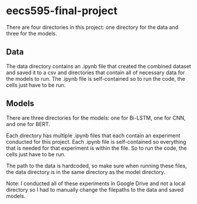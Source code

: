 # eecs595-final-project

There are four directories in this project: one directory for the data and three for the models.

## Data
The data directory contains an .ipynb file that created the combined dataset and saved it to a csv and directories that contain all of necessary data for the models to run. The .ipynb file is self-contained so to run the code, the cells just have to be run. 

## Models
There are three directories for the models: one for Bi-LSTM, one for CNN, and one for BERT.

Each directory has multiple .ipynb files that each contain an experiment conducted for this project.
Each .ipynb file is self-contained so everything that is needed for that experiment is within the file. So to run the code, the cells just have to be run.

The path to the data is hardcoded, so make sure when running these files, the data directory is in the same directory as the model directory.

Note: I conducted all of these experiments in Google Drive and not a local directory so I had to manually change the filepaths to the data and saved models.
